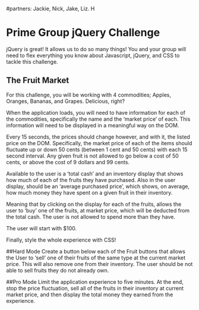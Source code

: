 #partners: Jackie, Nick, Jake, Liz. H

# Prime Group jQuery Challenge
jQuery is great! It allows us to do so many things! You and your group will need to flex everything you know about
Javascript, jQuery, and CSS to tackle this challenge.

## The Fruit Market
For this challenge, you will be working with 4 commodities;
Apples, Oranges, Bananas, and Grapes. Delicious, right?

When the application loads, you will need to have information for each of the commodities, specifically the name
and the ‘market price’ of each. This information will need to be displayed in a meaningful way on the DOM.

Every 15 seconds, the prices should change however, and with it, the listed price on the DOM. Specifically,
the market price of each of the items should fluctuate up or down 50 cents (between 1 cent and 50 cents) with each 15 second interval.
Any given fruit is not allowed to go below a cost of 50 cents, or above the cost of 9 dollars and 99 cents.

Available to the user is a ‘total cash’ and an inventory display that shows how much of each of the fruits they
have purchased. Also in the user display, should be an ‘average purchased price’, which shows, on average, how
much money they have spent on a given fruit in their inventory.

Meaning that by clicking on the display for each of the fruits, allows the user to ‘buy’ one of the fruits, at
market price, which will be deducted from the total cash. The user is not allowed to spend more than they have.

The user will start with $100.

Finally, style the whole experience with CSS!

##Hard Mode
Create a button below each of the Fruit buttons that allows the User to ‘sell’ one of their fruits of the same
type at the current market price. This will also remove one from their inventory. The user should be not able to
sell fruits they do not already own.

##Pro Mode
Limit the application experience to five minutes. At the end, stop the price fluctuation, sell all of the fruits
in their inventory at current market price, and then display the total money they earned from the experience.
